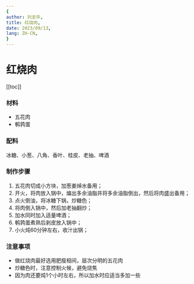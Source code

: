 ```yaml
---
{
author: 刘志华,
title: 红烧肉,
date: 2023/09/13,
lang: ZH-CN,
}
---
```


# 红烧肉

[[toc]]


### 材料
- 五花肉
- 鹌鹑蛋

### 配料
冰糖、小葱、八角、香叶、桂皮、老抽、啤酒


### 制作步骤
1. 五花肉切成小方块，加葱姜焯水备用；
2. 开火，将肉放入锅中，煸出多余油脂并将多余油脂倒出，然后将肉盛出备用；
3. 点火倒油，将冰糖下锅，炒糖色；
4. 将肉倒入锅中，然后加老抽翻炒；
5. 加水同时加入适量啤酒；
6. 鹌鹑蛋煮熟后剥皮放入锅中；
7. 小火炖60分钟左右，收汁出锅；


### 注意事项
- 做红烧肉最好选用肥瘦相间，层次分明的五花肉
- 炒糖色时，注意控制火候，避免烧焦
- 因为肉还要炖1个小时左右，所以加水时应适当多加一些
